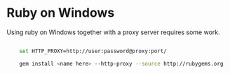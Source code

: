 # Ruby on Windows

Using ruby on Windows together with a proxy server requires some work.

```Bash

    set HTTP_PROXY=http://user:password@proxy:port/

    gem install <name here> --http-proxy --source http://rubygems.org
```

